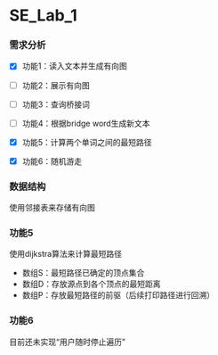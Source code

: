 # SE_Lab_1

### 需求分析

- [x] 功能1：读入文本并生成有向图
- [ ] 功能2：展示有向图
- [ ] 功能3：查询桥接词
- [ ] 功能4：根据bridge word生成新文本
- [x] 功能5：计算两个单词之间的最短路径
- [x] 功能6：随机游走


### 数据结构

使用邻接表来存储有向图

### 功能5

使用dijkstra算法来计算最短路径
- 数组S：最短路径已确定的顶点集合
- 数组D：存放源点到各个顶点的最短距离
- 数组P：存放最短路径的前驱（后续打印路径进行回溯）

### 功能6

目前还未实现“用户随时停止遍历”